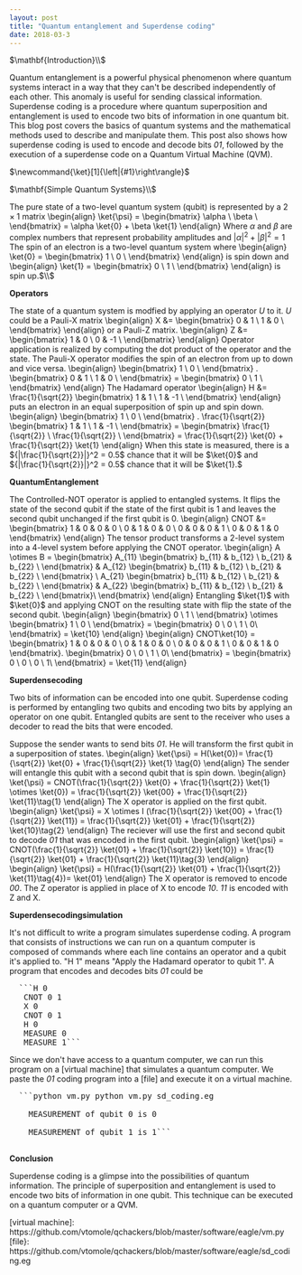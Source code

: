 ```yaml
---
layout: post
title: "Quantum entanglement and Superdense coding"
date: 2018-03-3
---
```

<section>

 $\mathbf{Introduction}\\$

Quantum entanglement is a powerful physical phenomenon where quantum systems interact in a way that they can't be described independently of each other. This anomaly is useful for sending classical information. Superdense coding is a procedure where quantum superposition and entanglement is used to encode two bits of information in one quantum bit. This blog post covers the basics of quantum systems and the mathematical methods used to describe and manipulate them. This post also shows how superdense coding is used to encode and decode bits $\textit{01}$, followed by the execution of a superdense code on a Quantum Virtual Machine (QVM).

<section>

<section>$\newcommand{\ket}[1]{\left|{#1}\right\rangle}$

 $\mathbf{Simple Quantum Systems}\\$

The pure state of a two-level quantum system (qubit) is represented by a $2\times1$ matrix \begin{align} \ket{\psi} = \begin{bmatrix} \alpha \\ \beta \\ \end{bmatrix} = \alpha \ket{0} + \beta \ket{1} \end{align} Where $\alpha$ and $\beta$ are complex numbers that represent probability amplitudes and ${|\alpha|}^2 + {|\beta|}^2 =1$ The spin of an electron is a two-level quantum system where \begin{align} \ket{0} = \begin{bmatrix} 1 \\ 0 \\ \end{bmatrix} \end{align} is spin down and \begin{align} \ket{1} = \begin{bmatrix} 0 \\ 1 \\ \end{bmatrix} \end{align} is spin up.$\\$

<section>

<section>

$\mathbf{Operators}$

The state of a quantum system is modfied by applying an operator $\textit{U}$ to it. $\textit{U}$ could be a Pauli-X matrix \begin{align} X &= \begin{bmatrix} 0 & 1 \\ 1 & 0 \\ \end{bmatrix} \end{align} or a Pauli-Z matrix. \begin{align} Z &= \begin{bmatrix} 1 & 0 \\ 0 & -1 \\ \end{bmatrix} \end{align} Operator application is realized by computing the dot product of the operator and the state. The Pauli-X operator modifies the spin of an electron from up to down and vice versa. \begin{align} \begin{bmatrix} 1 \\ 0 \\ \end{bmatrix} . \begin{bmatrix} 0 & 1 \\ 1 & 0 \\ \end{bmatrix} = \begin{bmatrix} 0 \\ 1 \\ \end{bmatrix} \end{align} The Hadamard operator \begin{align} H &= \frac{1}{\sqrt{2}} \begin{bmatrix} 1 & 1 \\ 1 & -1 \\ \end{bmatrix} \end{align} puts an electron in an equal superposition of spin up and spin down. \begin{align} \begin{bmatrix} 1 \\ 0 \\ \end{bmatrix} . \frac{1}{\sqrt{2}} \begin{bmatrix} 1 & 1 \\ 1 & -1 \\ \end{bmatrix} = \begin{bmatrix} \frac{1}{\sqrt{2}} \\ \frac{1}{\sqrt{2}} \\ \end{bmatrix} = \frac{1}{\sqrt{2}} \ket{0} + \frac{1}{\sqrt{2}} \ket{1} \end{align} When this state is measured, there is a ${|\frac{1}{\sqrt{2}}|}^2 = 0.5$ chance that it will be $\ket{0}$ and ${|\frac{1}{\sqrt{2}}|}^2 = 0.5$ chance that it will be $\ket{1}.$

</section>

<section>

$\mathbf{Quantum Entanglement}$

The Controlled-NOT operator is applied to entangled systems. It flips the state of the second qubit if the state of the first qubit is 1 and leaves the second qubit unchanged if the first qubit is 0. \begin{align} CNOT &= \begin{bmatrix} 1 & 0 & 0 & 0 \\ 0 & 1 & 0 & 0 \\ 0 & 0 & 0 & 1 \\ 0 & 0 & 1 & 0 \end{bmatrix} \end{align} The tensor product transforms a 2-level system into a 4-level system before applying the CNOT operator. \begin{align} A \otimes B = \begin{bmatrix} A_{11} \begin{bmatrix} b_{11} & b_{12} \\ b_{21} & b_{22} \\ \end{bmatrix} & A_{12} \begin{bmatrix} b_{11} & b_{12} \\ b_{21} & b_{22} \\ \end{bmatrix} \\ A_{21} \begin{bmatrix} b_{11} & b_{12} \\ b_{21} & b_{22} \\ \end{bmatrix} & A_{22} \begin{bmatrix} b_{11} & b_{12} \\ b_{21} & b_{22} \\ \end{bmatrix}\\ \end{bmatrix} \end{align} Entangling $\ket{1}$ with $\ket{0}$ and applying CNOT on the resulting state with flip the state of the second qubit. \begin{align} \begin{bmatrix} 0 \\ 1 \\ \end{bmatrix} \otimes \begin{bmatrix} 1 \\ 0 \\ \end{bmatrix} = \begin{bmatrix} 0 \\ 0 \\ 1 \\ 0\\ \end{bmatrix} = \ket{10} \end{align} \begin{align} CNOT\ket{10} = \begin{bmatrix} 1 & 0 & 0 & 0 \\ 0 & 1 & 0 & 0 \\ 0 & 0 & 0 & 1 \\ 0 & 0 & 1 & 0 \end{bmatrix}. \begin{bmatrix} 0 \\ 0 \\ 1 \\ 0\\ \end{bmatrix} = \begin{bmatrix} 0 \\ 0 \\ 0 \\ 1\\ \end{bmatrix} = \ket{11} \end{align}</section>

<section>

$\mathbf{Superdense coding}$

Two bits of information can be encoded into one qubit. Superdense coding is performed by entangling two qubits and encoding two bits by applying an operator on one qubit. Entangled qubits are sent to the receiver who uses a decoder to read the bits that were encoded.

Suppose the sender wants to send bits *01*. He will transform the first qubit in a superposition of states. \begin{align} \ket{\psi} = H(\ket{0})= \frac{1}{\sqrt{2}} \ket{0} + \frac{1}{\sqrt{2}} \ket{1} \tag{0} \end{align} The sender will entangle this qubit with a second qubit that is spin down. \begin{align} \ket{\psi} = CNOT(\frac{1}{\sqrt{2}} \ket{0} + \frac{1}{\sqrt{2}} \ket{1} \otimes \ket{0}) = \frac{1}{\sqrt{2}} \ket{00} + \frac{1}{\sqrt{2}} \ket{11}\tag{1} \end{align} The X operator is applied on the first qubit. \begin{align} \ket{\psi} = X \otimes I (\frac{1}{\sqrt{2}} \ket{00} + \frac{1}{\sqrt{2}} \ket{11}) = \frac{1}{\sqrt{2}} \ket{01} + \frac{1}{\sqrt{2}} \ket{10}\tag{2} \end{align} The reciever will use the first and second qubit to decode *01* that was encoded in the first qubit. \begin{align} \ket{\psi} = CNOT(\frac{1}{\sqrt{2}} \ket{01} + \frac{1}{\sqrt{2}} \ket{10}) = \frac{1}{\sqrt{2}} \ket{01} + \frac{1}{\sqrt{2}} \ket{11}\tag{3} \end{align} \begin{align} \ket{\psi} = H(\frac{1}{\sqrt{2}} \ket{01} + \frac{1}{\sqrt{2}} \ket{11}\tag{4})= \ket{01} \end{align} The X operator is removed to encode *00*. The Z operator is applied in place of X to encode *10*. *11* is encoded with Z and X.</section>

<section>

$\mathbf{Superdense coding simulation}$

It's not difficult to write a program simulates superdense coding. A program that consists of instructions we can run on a quantum computer is composed of commands where each line contains an operator and a qubit it's applied to. "H 1" means "Apply the Hadamard operator to qubit 1". A program that encodes and decodes bits *01* could be

<pre>  ```H 0
   CNOT 0 1
   X 0 
   CNOT 0 1
   H 0
   MEASURE 0
   MEASURE 1``` 
</pre>

Since we don't have access to a quantum computer, we can run this program on a [virtual machine] that simulates a quantum computer. We paste the *01* coding program into a [file] and execute it on a virtual machine.

<pre>  ```python vm.py python vm.py sd_coding.eg

    MEASUREMENT of qubit 0 is 0 

    MEASUREMENT of qubit 1 is 1``` 
				    </pre>

</section>

<section>

$\mathbf{Conclusion}$

Superdense coding is a glimpse into the possibilities of quantum information. The principle of superposition and entanglement is used to encode two bits of information in one qubit. This technique can be executed on a quantum computer or a QVM.</section>

</section>
[virtual machine]: https://github.com/vtomole/qchackers/blob/master/software/eagle/vm.py
[file}: https://github.com/vtomole/qchackers/blob/master/software/eagle/sd_coding.eg
</section>

</section>

</section>
